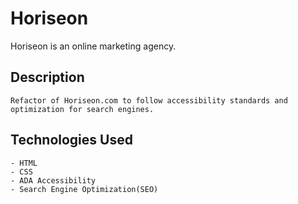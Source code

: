 # Horiseon 

Horiseon is an online marketing agency.

## Description

```
Refactor of Horiseon.com to follow accessibility standards and optimization for search engines.

```

## Technologies Used

```
- HTML
- CSS
- ADA Accessibility
- Search Engine Optimization(SEO)
